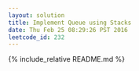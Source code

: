 ```yaml
---
layout: solution
title: Implement Queue using Stacks
date: Thu Feb 25 08:29:26 PST 2016
leetcode_id: 232
---
```

{% include_relative README.md %}
